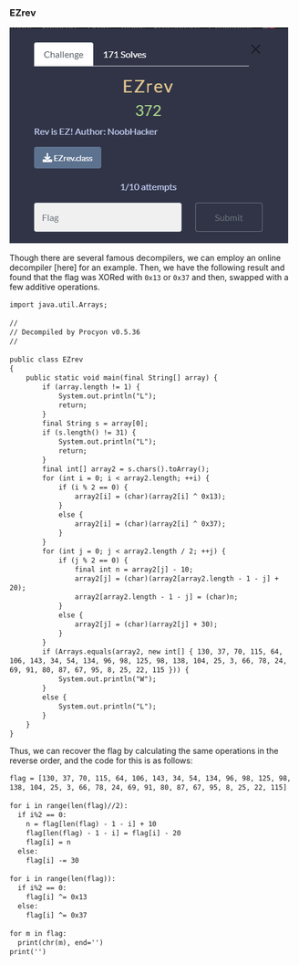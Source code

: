 ### EZrev

![EZrev](https://github.com/Hed6eH0g/ctf/blob/main/2023/n00bzctf/rev/ezrev/ezrev_0.png)

Though there are several famous decompilers, we can employ an online decompiler [here] for an example.
Then, we have the following result and found that the flag was XORed with `0x13` or `0x37` and then, swapped with a few additive operations.
```
import java.util.Arrays;

// 
// Decompiled by Procyon v0.5.36
// 

public class EZrev
{
    public static void main(final String[] array) {
        if (array.length != 1) {
            System.out.println("L");
            return;
        }
        final String s = array[0];
        if (s.length() != 31) {
            System.out.println("L");
            return;
        }
        final int[] array2 = s.chars().toArray();
        for (int i = 0; i < array2.length; ++i) {
            if (i % 2 == 0) {
                array2[i] = (char)(array2[i] ^ 0x13);
            }
            else {
                array2[i] = (char)(array2[i] ^ 0x37);
            }
        }
        for (int j = 0; j < array2.length / 2; ++j) {
            if (j % 2 == 0) {
                final int n = array2[j] - 10;
                array2[j] = (char)(array2[array2.length - 1 - j] + 20);
                array2[array2.length - 1 - j] = (char)n;
            }
            else {
                array2[j] = (char)(array2[j] + 30);
            }
        }
        if (Arrays.equals(array2, new int[] { 130, 37, 70, 115, 64, 106, 143, 34, 54, 134, 96, 98, 125, 98, 138, 104, 25, 3, 66, 78, 24, 69, 91, 80, 87, 67, 95, 8, 25, 22, 115 })) {
            System.out.println("W");
        }
        else {
            System.out.println("L");
        }
    }
}
```

Thus, we can recover the flag by calculating the same operations in the reverse order, and the code for this is as follows:
```
flag = [130, 37, 70, 115, 64, 106, 143, 34, 54, 134, 96, 98, 125, 98, 138, 104, 25, 3, 66, 78, 24, 69, 91, 80, 87, 67, 95, 8, 25, 22, 115]

for i in range(len(flag)//2):
  if i%2 == 0:
    n = flag[len(flag) - 1 - i] + 10
    flag[len(flag) - 1 - i] = flag[i] - 20
    flag[i] = n
  else:
    flag[i] -= 30

for i in range(len(flag)):
  if i%2 == 0:
    flag[i] ^= 0x13
  else:
    flag[i] ^= 0x37

for m in flag:
  print(chr(m), end='')
print('')
```